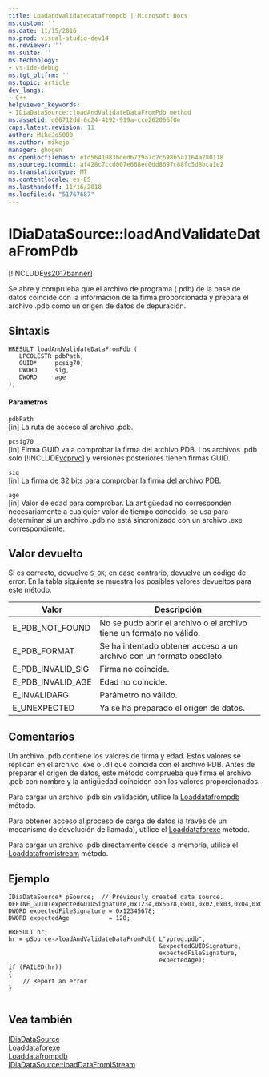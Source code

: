 ```yaml
---
title: Loadandvalidatedatafrompdb | Microsoft Docs
ms.custom: ''
ms.date: 11/15/2016
ms.prod: visual-studio-dev14
ms.reviewer: ''
ms.suite: ''
ms.technology:
- vs-ide-debug
ms.tgt_pltfrm: ''
ms.topic: article
dev_langs:
- C++
helpviewer_keywords:
- IDiaDataSource::loadAndValidateDataFromPdb method
ms.assetid: d66712dd-6c24-4192-919a-cce262066f0e
caps.latest.revision: 11
author: MikeJo5000
ms.author: mikejo
manager: ghogen
ms.openlocfilehash: efd5641083bded6729a7c2c698b5a1164a280118
ms.sourcegitcommit: af428c7ccd007e668ec0dd8697c88fc5d8bca1e2
ms.translationtype: MT
ms.contentlocale: es-ES
ms.lasthandoff: 11/16/2018
ms.locfileid: "51767687"
---
```

# <a name="idiadatasourceloadandvalidatedatafrompdb"></a>IDiaDataSource::loadAndValidateDataFromPdb
[!INCLUDE[vs2017banner](../../includes/vs2017banner.md)]

Se abre y comprueba que el archivo de programa (.pdb) de la base de datos coincide con la información de la firma proporcionada y prepara el archivo .pdb como un origen de datos de depuración.  
  
## <a name="syntax"></a>Sintaxis  
  
```cpp#  
HRESULT loadAndValidateDataFromPdb (   
   LPCOLESTR pdbPath,  
   GUID*     pcsig70,  
   DWORD     sig,  
   DWORD     age  
);  
```  
  
#### <a name="parameters"></a>Parámetros  
 `pdbPath`  
 [in] La ruta de acceso al archivo .pdb.  
  
 `pcsig70`  
 [in] Firma GUID va a comprobar la firma del archivo PDB. Los archivos .pdb solo [!INCLUDE[vcprvc](../../includes/vcprvc-md.md)] y versiones posteriores tienen firmas GUID.  
  
 `sig`  
 [in] La firma de 32 bits para comprobar la firma del archivo PDB.  
  
 `age`  
 [in] Valor de edad para comprobar. La antigüedad no corresponden necesariamente a cualquier valor de tiempo conocido, se usa para determinar si un archivo .pdb no está sincronizado con un archivo .exe correspondiente.  
  
## <a name="return-value"></a>Valor devuelto  
 Si es correcto, devuelve `S_OK`; en caso contrario, devuelve un código de error. En la tabla siguiente se muestra los posibles valores devueltos para este método.  
  
|Valor|Descripción|  
|-----------|-----------------|  
|E_PDB_NOT_FOUND|No se pudo abrir el archivo o el archivo tiene un formato no válido.|  
|E_PDB_FORMAT|Se ha intentado obtener acceso a un archivo con un formato obsoleto.|  
|E_PDB_INVALID_SIG|Firma no coincide.|  
|E_PDB_INVALID_AGE|Edad no coincide.|  
|E_INVALIDARG|Parámetro no válido.|  
|E_UNEXPECTED|Ya se ha preparado el origen de datos.|  
  
## <a name="remarks"></a>Comentarios  
 Un archivo .pdb contiene los valores de firma y edad. Estos valores se replican en el archivo .exe o .dll que coincida con el archivo PDB. Antes de preparar el origen de datos, este método comprueba que firma el archivo .pdb con nombre y la antigüedad coinciden con los valores proporcionados.  
  
 Para cargar un archivo .pdb sin validación, utilice la [Loaddatafrompdb](../../debugger/debug-interface-access/idiadatasource-loaddatafrompdb.md) método.  
  
 Para obtener acceso al proceso de carga de datos (a través de un mecanismo de devolución de llamada), utilice el [Loaddataforexe](../../debugger/debug-interface-access/idiadatasource-loaddataforexe.md) método.  
  
 Para cargar un archivo .pdb directamente desde la memoria, utilice el [Loaddatafromistream](../../debugger/debug-interface-access/idiadatasource-loaddatafromistream.md) método.  
  
## <a name="example"></a>Ejemplo  
  
```cpp#  
IDiaDataSource* pSource;  // Previously created data source.  
DEFINE_GUID(expectedGUIDSignature,0x1234,0x5678,0x01,0x02,0x03,0x04,0x05,0x06,0x07,0x08);  
DWORD expectedFileSignature = 0x12345678;  
DWORD expectedAge           = 128;  
  
HRESULT hr;  
hr = pSource->loadAndValidateDataFromPdb( L"yprog.pdb",  
                                          &expectedGUIDSignature,  
                                          expectedFileSignature,  
                                          expectedAge);  
if (FAILED(hr))  
{  
    // Report an error  
}  
  
```  
  
## <a name="see-also"></a>Vea también  
 [IDiaDataSource](../../debugger/debug-interface-access/idiadatasource.md)   
 [Loaddataforexe](../../debugger/debug-interface-access/idiadatasource-loaddataforexe.md)   
 [Loaddatafrompdb](../../debugger/debug-interface-access/idiadatasource-loaddatafrompdb.md)   
 [IDiaDataSource::loadDataFromIStream](../../debugger/debug-interface-access/idiadatasource-loaddatafromistream.md)



